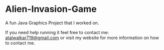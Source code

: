 # Alien-Invasion-Game

A fun Java Graphics Project that I worked on. 

If you need help running it feel free to contact me: atalwalkar719@gmail.com or visit my website for more information on how to contact me.
